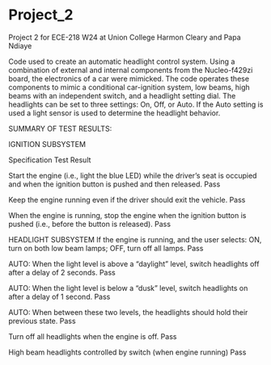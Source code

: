 # Project_2
Project 2 for ECE-218 W24 at Union College
Harmon Cleary and Papa Ndiaye

Code used to create an automatic headlight control system. Using a combination of external and internal components from the Nucleo-f429zi board, the electronics of a car were mimicked. The code operates these components to mimic a conditional car-ignition system, low beams, high beams with an independent switch, and a headlight setting dial. The headlights can be set to three settings: On, Off, or Auto. If the Auto setting is used a light sensor is used to determine the headlight behavior.

SUMMARY OF TEST RESULTS:

IGNITION SUBSYSTEM

Specification
Test Result

Start the engine (i.e., light the blue LED) while the driver’s seat is occupied and when the ignition button is pushed and then released.
Pass


Keep the engine running even if the driver should exit the vehicle.
Pass


When the engine is running, stop the engine when the ignition button is pushed (i.e., before the button is released).
Pass




HEADLIGHT SUBSYSTEM
If the engine is running, and the user selects: ON, turn on both low beam lamps; OFF, turn off all lamps.
Pass


AUTO: When the light level is above a “daylight” level, switch headlights off after a delay of 2 seconds.
Pass


AUTO: When the light level is below a “dusk” level, switch headlights on after a delay of 1 second.
Pass


AUTO: When between these two levels, the headlights should hold their previous state. 
Pass


Turn off all headlights when the engine is off. 
Pass


High beam headlights controlled by switch (when engine running)
Pass




